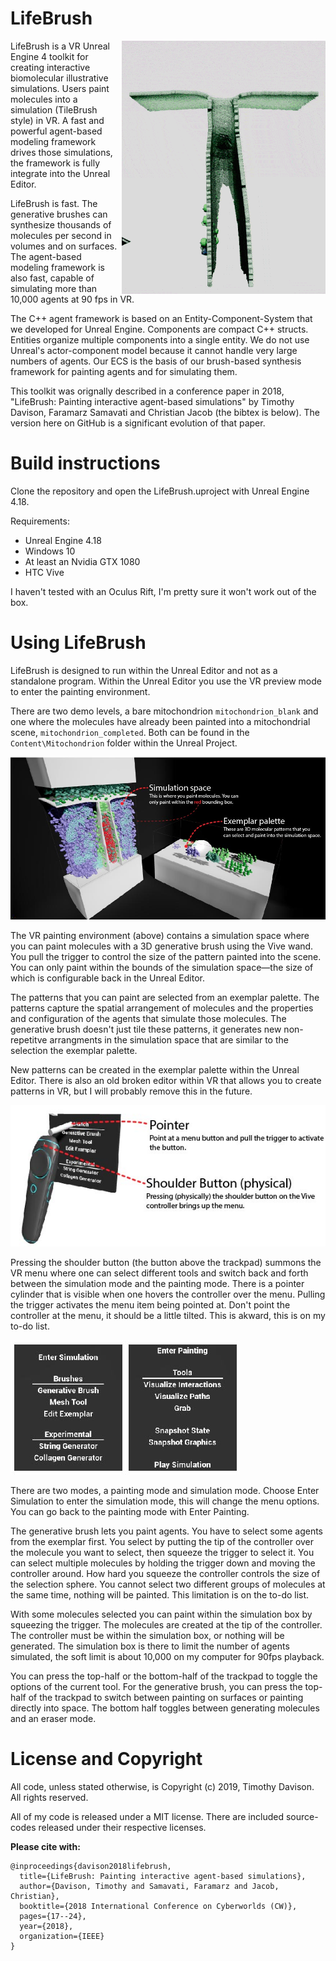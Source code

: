 # LifeBrush
<img align="right" src="LifeBrush/docs/lifebrush_github_intro.gif">
LifeBrush is a VR Unreal Engine 4 toolkit for creating interactive biomolecular illustrative simulations. Users paint molecules into a simulation (TileBrush style) in VR. A fast and powerful agent-based modeling framework drives those simulations, the framework is fully integrate into the Unreal Editor.

LifeBrush is fast. The generative brushes can synthesize thousands of molecules per second in volumes and on surfaces. The agent-based modeling framework is also fast, capable of simulating more than 10,000 agents at 90 fps in VR.

The C++ agent framework is based on an Entity-Component-System that we developed for Unreal Engine. Components are compact C++ structs. Entities organize multiple components into a single entity. We do not use Unreal's actor-component model because it cannot handle very large numbers of agents. Our ECS is the basis of our brush-based synthesis framework for painting agents and for simulating them.

This toolkit was orignally described in a conference paper in 2018, "LifeBrush: Painting interactive agent-based simulations" by Timothy Davison, Faramarz Samavati and Christian Jacob (the bibtex is below). The version here on GitHub is a significant evolution of that paper.

# Build instructions

Clone the repository and open the LifeBrush.uproject with Unreal Engine 4.18.

Requirements:
- Unreal Engine 4.18
- Windows 10
- At least an Nvidia GTX 1080
- HTC Vive

I haven't tested with an Oculus Rift, I'm pretty sure it won't work out of the box.

# Using LifeBrush

LifeBrush is designed to run within the Unreal Editor and not as a standalone program. Within the Unreal Editor you use the VR preview mode to enter the painting environment.

There are two demo levels, a bare mitochondrion ``mitochondrion_blank`` and one where the molecules have already been painted into a mitochondrial scene, ``mitochondrion_completed``. Both can be found in the ``Content\Mitochondrion`` folder within the Unreal Project.

![The VR painting environment](LifeBrush/docs/main_overview.jpg)

The VR painting environment (above) contains a simulation space where you can paint molecules with a 3D generative brush using the Vive wand. You pull the trigger to control the size of the pattern painted into the scene. You can only paint within the bounds of the simulation space&mdash;the size of which is configurable back in the Unreal Editor.  

The patterns that you can paint are selected from an exemplar palette. The patterns capture the spatial arrangement of molecules and the properties and configuration of the agents that simulate those molecules. The generative brush doesn't just tile these patterns, it generates new non-repetitve arrangments in the simulation space that are similar to the selection the exemplar palette.

New patterns can be created in the exemplar palette within the Unreal Editor. There is also an old broken editor within VR that allows you to create patterns in VR, but I will probably remove this in the future.

![](LifeBrush/docs/menu_interaction-01.jpg)

Pressing the shoulder button (the button above the trackpad) summons the VR menu where one can select different tools and switch back and forth between the simulation mode and the painting mode. There is a pointer cylinder that is visible when one hovers the controller over the menu. Pulling the trigger activates the menu item being pointed at. Don't point the controller at the menu, it should be a little tilted. This is akward, this is on my to-do list.

![](LifeBrush/docs/menu_interaction-02.jpg)

There are two modes, a painting mode and simulation mode. Choose Enter Simulation to enter the simulation mode, this will change the menu options. You can go back to the painting mode with Enter Painting.

The generative brush lets you paint agents. You have to select some agents from the exemplar first. You select by putting the tip of the controller over the molecule you want to select, then squeeze the trigger to select it. You can select multiple molecules by holding the trigger down and moving the controller around. How hard you squeeze the controller controls the size of the selection sphere. You cannot select two different groups of molecules at the same time, nothing will be painted. This limitation is on the to-do list.

With some molecules selected you can paint within the simulation box by squeezing the trigger. The molecules are created at the tip of the controller. The controller must be within the simulation box, or nothing will be generated. The simulation box is there to limit the number of agents simulated, the soft limit is about 10,000 on my computer for 90fps playback.

You can press the top-half or the bottom-half of the trackpad to toggle the options of the current tool. For the generative brush, you can press the top-half of the trackpad to switch between painting on surfaces or painting directly into space. The bottom half toggles between generating molecules and an eraser mode.

# License and Copyright

All code, unless stated otherwise, is Copyright (c) 2019, Timothy Davison. All rights reserved.

All of my code is released under a MIT license. There are included source-codes released under their respective licenses.

**Please cite with:**
```
@inproceedings{davison2018lifebrush,
  title={LifeBrush: Painting interactive agent-based simulations},
  author={Davison, Timothy and Samavati, Faramarz and Jacob, Christian},
  booktitle={2018 International Conference on Cyberworlds (CW)},
  pages={17--24},
  year={2018},
  organization={IEEE}
}
```
